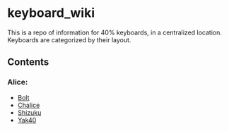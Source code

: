 # keyboard_wiki

This is a repo of information for 40% keyboards, in a centralized location. Keyboards are categorized by their layout.

## Contents

### Alice:
- [Bolt](./Keyboards/Alice/Bolt.md)
- [Chalice](./Keyboards/Alice/Chalice.md)
- [Shizuku](./Keyboards/Alice/Shizuku.md)
- [Yak40](./Keyboards/Alice/Yak40.md)
